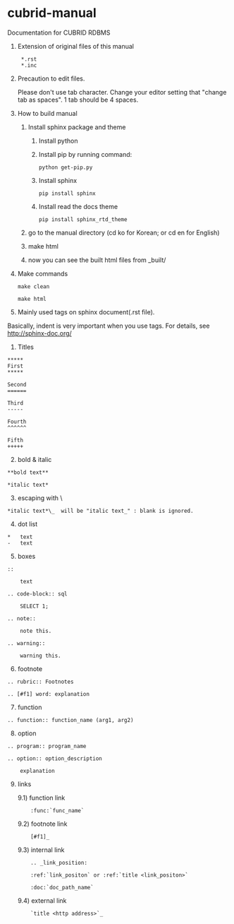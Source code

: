 # cubrid-manual
Documentation for CUBRID RDBMS

1. Extension of original files of this manual 

   ```
    *.rst
    *.inc
   ```

2. Precaution to edit files.

    Please don't use tab character. Change your editor setting that "change tab as spaces". 1 tab should be 4 spaces.
    
3. How to build manual

   1. Install sphinx package and theme
      1. Install python
      1. Install pip by running command:

         ```
         python get-pip.py
         ```

      1. Install sphinx

         ```
         pip install sphinx
         ```

      1. Install read the docs theme

         ```
         pip install sphinx_rtd_theme
         ```

   1. go to the manual directory (cd ko for Korean; or cd en for English)
   1. make html
   1. now you can see the built html files from _built/

4. Make commands

    ```
    make clean
    ```

    ```
    make html
    ```

5. Mainly used tags on sphinx document(.rst file).

Basically, indent is very important when you use tags.
For details, see http://sphinx-doc.org/

1) Titles

```
*****
First
*****

Second
======

Third
-----

Fourth
^^^^^^

Fifth
+++++
```

2) bold & italic

```
**bold text**

*italic text*
```

3) escaping with \

```
*italic text*\_  will be "italic text_" : blank is ignored.
```

4) dot list

```
*   text
-   text
```

5) boxes

```
::

    text
```

```
.. code-block:: sql

    SELECT 1;
```

```
.. note::

    note this.
```

```
.. warning::

    warning this.
```

6) footnote

```
.. rubric:: Footnotes

.. [#f1] word: explanation
```
    
7) function

```
.. function:: function_name (arg1, arg2)
```

8) option

```
.. program:: program_name

.. option:: option_description

    explanation
```

9) links

    9.1) function link

    ```
        :func:`func_name`
    ```

    9.2) footnote link

    ```
        [#f1]_
    ```

    9.3) internal link

    ```
        .. _link_position:

        :ref:`link_positon` or :ref:`title <link_positon>`
    
        :doc:`doc_path_name`
    ```

    9.4) external link

    ```
        `title <http address>`_
    ```    
